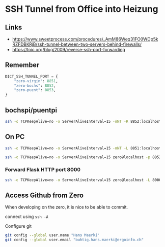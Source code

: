 # SSH Tunnel from Office into Heizung

## Links

* https://www.sweetprocess.com/procedures/_AmM86Weq31FO0WDp5kRZFDBKRjB/ssh-tunnel-between-two-servers-behind-firewalls/
* https://toic.org/blog/2009/reverse-ssh-port-forwarding


## Remember

```python
DICT_SSH_TUNNEL_PORT = {
    "zero-virgin": 8851,
    "zero-bochs": 8852,
    "zero-puent": 8853,
}
```

## bochspi/puentpi

```bash
ssh -o TCPKeepAlive=no -o ServerAliveInterval=15 -nNT -R 8852:localhost:22 www-insecure@www.maerki.com
```

## On PC

```bash
ssh -o TCPKeepAlive=no -o ServerAliveInterval=15 -nNT -L 8851:localhost:8851 -L 8852:localhost:8852 -L 8853:localhost:8853 www-data@www.maerki.com

ssh -o TCPKeepAlive=no -o ServerAliveInterval=15 zero@localhost -p 8852
```

### Forward Flask HTTP port 8000

```bash
ssh -o TCPKeepAlive=no -o ServerAliveInterval=15 zero@localhost -L 8000:127.0.0.1:8000 -p 8852
```


## Access Github from Zero

When developing on the zero, it is nice to be able to commit.

connect using `ssh -A`

Configure git

```bash
git config --global user.name "Hans Maerki"
git config --global user.email "buhtig.hans.maerki@ergoinfo.ch"
```

